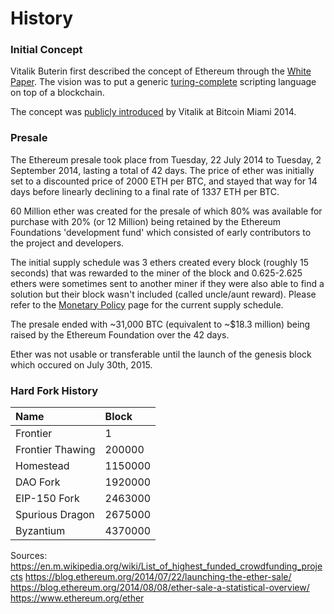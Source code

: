 # History

### Initial Concept

Vitalik Buterin first described the concept of Ethereum through the [White Paper](https://github.com/ethereum/wiki/wiki/White-Paper). The vision was to put a generic [turing-complete](https://en.wikipedia.org/wiki/Turing_completeness) scripting language on top of a blockchain.  
  
The concept was [publicly introduced](https://www.youtube.com/watch?v=l9dpjN3Mwps&t=1s) by Vitalik at Bitcoin Miami 2014.

### Presale
The Ethereum presale took place from Tuesday, 22 July 2014 to Tuesday, 2 September 2014, lasting a total of 42 days. The price of ether was initially set to a discounted price of 2000 ETH per BTC, and stayed that way for 14 days before linearly declining to a final rate of 1337 ETH per BTC. 

60 Million ether was created for the presale of which 80% was available for purchase with 20% (or 12 Million) being retained by the Ethereum Foundations 'development fund' which consisted of early contributors to the project and developers.

The initial supply schedule was 3 ethers created every block (roughly 15 seconds) that was rewarded to the miner of the block and 0.625-2.625 ethers were sometimes sent to another miner if they were also able to find a solution but their block wasn't included (called uncle/aunt reward). Please refer to the [Monetary Policy](../monetary-policy/README.md) page for the current supply schedule.

The presale ended with ~31,000 BTC (equivalent to ~$18.3 million) being raised by the Ethereum Foundation over the 42 days.

Ether was not usable or transferable until the launch of the genesis block which occured on July 30th, 2015.

### Hard Fork History

| Name | Block |
| :--- | :--- |
| Frontier | 1 |
| Frontier Thawing | 200000 |
| Homestead | 1150000 |
| DAO Fork | 1920000 |
| EIP-150 Fork | 2463000 |
| Spurious Dragon | 2675000 |
| Byzantium | 4370000 |

Sources:
https://en.m.wikipedia.org/wiki/List_of_highest_funded_crowdfunding_projects
https://blog.ethereum.org/2014/07/22/launching-the-ether-sale/
https://blog.ethereum.org/2014/08/08/ether-sale-a-statistical-overview/
https://www.ethereum.org/ether
